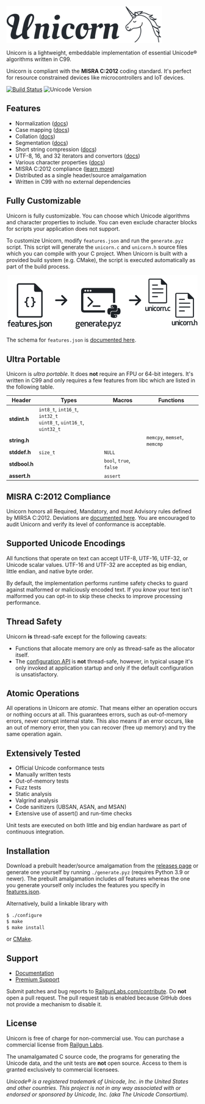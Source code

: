 <picture>
  <source media="(prefers-color-scheme: dark)" srcset=".github/unicorn-dark.svg">
  <source media="(prefers-color-scheme: light)" srcset=".github/unicorn.svg">
  <img alt="Unicorn" src=".github/unicorn.svg" width="408px">
</picture>

Unicorn is a lightweight, embeddable implementation of essential Unicode® algorithms written in C99.

Unicorn is compliant with the **MISRA C:2012** coding standard.
It's perfect for resource constrained devices like microcontrollers and IoT devices.

[![Build Status](https://github.com/RailgunLabs/unicorn/actions/workflows/build.yml/badge.svg)](https://github.com/RailgunLabs/unicorn/actions/workflows/build.yml)
![Unicode Version](https://img.shields.io/badge/Unicode-v16.0.0-blue)

## Features

* Normalization ([docs](https://RailgunLabs.com/unicorn/manual/api/normalization/))
* Case mapping ([docs](https://RailgunLabs.com/unicorn/manual/api/case-mapping/))
* Collation ([docs](https://RailgunLabs.com/unicorn/manual/api/collation/))
* Segmentation ([docs](https://RailgunLabs.com/unicorn/manual/api/segmentation/))
* Short string compression ([docs](https://RailgunLabs.com/unicorn/manual/api/compression/))
* UTF-8, 16, and 32 iterators and convertors ([docs](https://RailgunLabs.com/unicorn/manual/api/text-encodings/))
* Various character properties ([docs](https://RailgunLabs.com/unicorn/manual/api/character-properties/))
* MISRA C:2012 compliance ([learn more](https://RailgunLabs.com/unicorn/manual/misra-compliance/))
* Distributed as a single header/source amalgamation
* Written in C99 with no external dependencies

## Fully Customizable

Unicorn is fully customizable.
You can choose which Unicode algorithms and character properties to include.
You can even exclude character blocks for scripts your application does not support.

To customize Unicorn, modify `features.json` and run the `generate.pyz` script.
This script will generate the `unicorn.c` and `unicorn.h` source files which you can compile with your C project.
When Unicorn is built with a provided build system (e.g. CMake), the script is executed automatically as part of the build process.

<p align="center">
  <picture>
    <source media="(prefers-color-scheme: dark)" srcset=".github/customization-dark.svg">
    <source media="(prefers-color-scheme: light)" srcset=".github/customization.svg">
    <img alt="Customization" src=".github/customization.svg" width="500px">
  </picture>
</p>

The schema for `features.json` is [documented here](https://RailgunLabs.com/unicorn/manual/feature-customization/).

## Ultra Portable

Unicorn is _ultra portable_.
It does **not** require an FPU or 64-bit integers.
It's written in C99 and only requires a few features from libc which are listed in the following table.

| Header | Types | Macros | Functions |
| --- | --- | --- | --- |
| **stdint.h** |  `int8_t`, `int16_t`, `int32_t` <br/> `uint8_t`, `uint16_t`, `uint32_t` | | |
| **string.h** | | | `memcpy`, `memset`, `memcmp` |
| **stddef.h** | `size_t` | `NULL` | |
| **stdbool.h** | |  `bool`, `true`, `false` | |
| **assert.h** | |  `assert` | |

## MISRA C:2012 Compliance

Unicorn honors all Required, Mandatory, and most Advisory rules defined by MIRSA C:2012.
Deviations are [documented here](https://RailgunLabs.com/unicorn/manual/misra-compliance/).
You are encouraged to audit Unicorn and verify its level of conformance is acceptable.

## Supported Unicode Encodings

All functions that operate on text can accept UTF-8, UTF-16, UTF-32, or Unicode scalar values.
UTF-16 and UTF-32 are accepted as big endian, little endian, and native byte order.

By default, the implementation performs runtime safety checks to guard against malformed or maliciously encoded text.
If you _know_ your text isn't malformed you can opt-in to skip these checks to improve processing performance.

## Thread Safety

Unicorn **is** thread-safe except for the following caveats:

* Functions that allocate memory are only as thread-safe as the allocator itself.
* The [configuration API](https://RailgunLabs.com/unicorn/manual/api/library-configuration/) is **not** thread-safe, however, in typical usage it's only invoked at application startup and only if the default configuration is unsatisfactory.

## Atomic Operations

All operations in Unicorn are _atomic_.
That means either an operation occurs or nothing occurs at all.
This guarantees errors, such as out-of-memory errors, never corrupt internal state.
This also means if an error occurs, like an out of memory error, then you can recover (free up memory) and try the same operation again.

## Extensively Tested

* Official Unicode conformance tests
* Manually written tests
* Out-of-memory tests
* Fuzz tests
* Static analysis
* Valgrind analysis
* Code sanitizers (UBSAN, ASAN, and MSAN)
* Extensive use of assert() and run-time checks

Unit tests are executed on both little and big endian hardware as part of continuous integration.

## Installation

Download a prebuilt header/source amalgamation from the [releases page](https://github.com/RailgunLabs/unicorn/releases) or generate one yourself by running `./generate.pyz` (requires Python 3.9 or newer).
The prebuilt amalgamation includes _all_ features whereas the one you generate yourself only includes the features you specify in [features.json](features.json).

Alternatively, build a linkable library with

```
$ ./configure
$ make
$ make install
```

or [CMake](https://cmake.org/).

## Support

* [Documentation](https://RailgunLabs.com/unicorn/manual/)
* [Premium Support](https://RailgunLabs.com/services)

Submit patches and bug reports to [RailgunLabs.com/contribute](https://RailgunLabs.com/contribute).
Do **not** open a pull request.
The pull request tab is enabled because GitHub does not provide a mechanism to disable it.

## License

Unicorn is free of charge for non-commercial use.
You can purchase a commercial license from [Railgun Labs](https://RailgunLabs.com/unicorn/license/).

The unamalgamated C source code, the programs for generating the Unicode data, and the unit tests are **not** open source.
Access to them is granted exclusively to commercial licensees.

_Unicode® is a registered trademark of Unicode, Inc. in the United States and other countries.
This project is not in any way associated with or endorsed or sponsored by Unicode, Inc. (aka The Unicode Consortium)._
